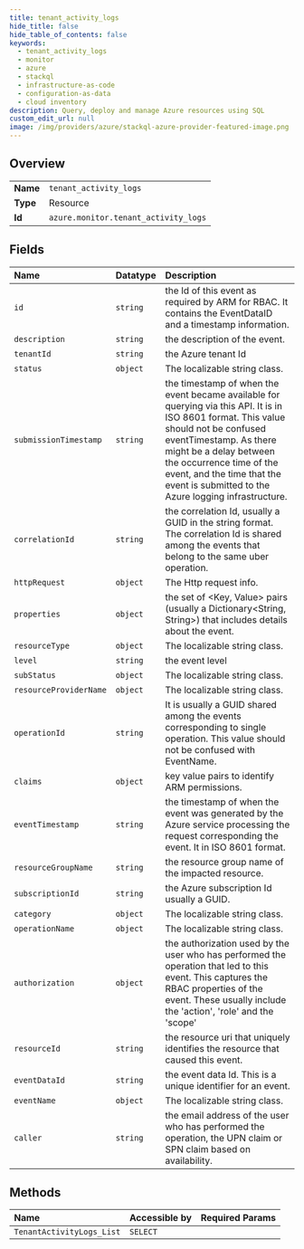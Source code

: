 ```yaml
---
title: tenant_activity_logs
hide_title: false
hide_table_of_contents: false
keywords:
  - tenant_activity_logs
  - monitor
  - azure    
  - stackql
  - infrastructure-as-code
  - configuration-as-data
  - cloud inventory
description: Query, deploy and manage Azure resources using SQL
custom_edit_url: null
image: /img/providers/azure/stackql-azure-provider-featured-image.png
---
```

  
    

## Overview
<table><tbody>
<tr><td><b>Name</b></td><td><code>tenant_activity_logs</code></td></tr>
<tr><td><b>Type</b></td><td>Resource</td></tr>
<tr><td><b>Id</b></td><td><code>azure.monitor.tenant_activity_logs</code></td></tr>
</tbody></table>

## Fields
| Name | Datatype | Description |
|:-----|:---------|:------------|
| `id` | `string` | the Id of this event as required by ARM for RBAC. It contains the EventDataID and a timestamp information. |
| `description` | `string` | the description of the event. |
| `tenantId` | `string` | the Azure tenant Id |
| `status` | `object` | The localizable string class. |
| `submissionTimestamp` | `string` | the timestamp of when the event became available for querying via this API. It is in ISO 8601 format. This value should not be confused eventTimestamp. As there might be a delay between the occurrence time of the event, and the time that the event is submitted to the Azure logging infrastructure. |
| `correlationId` | `string` | the correlation Id, usually a GUID in the string format. The correlation Id is shared among the events that belong to the same uber operation. |
| `httpRequest` | `object` | The Http request info. |
| `properties` | `object` | the set of &lt;Key, Value&gt; pairs (usually a Dictionary&lt;String, String&gt;) that includes details about the event. |
| `resourceType` | `object` | The localizable string class. |
| `level` | `string` | the event level |
| `subStatus` | `object` | The localizable string class. |
| `resourceProviderName` | `object` | The localizable string class. |
| `operationId` | `string` | It is usually a GUID shared among the events corresponding to single operation. This value should not be confused with EventName. |
| `claims` | `object` | key value pairs to identify ARM permissions. |
| `eventTimestamp` | `string` | the timestamp of when the event was generated by the Azure service processing the request corresponding the event. It in ISO 8601 format. |
| `resourceGroupName` | `string` | the resource group name of the impacted resource. |
| `subscriptionId` | `string` | the Azure subscription Id usually a GUID. |
| `category` | `object` | The localizable string class. |
| `operationName` | `object` | The localizable string class. |
| `authorization` | `object` | the authorization used by the user who has performed the operation that led to this event. This captures the RBAC properties of the event. These usually include the 'action', 'role' and the 'scope' |
| `resourceId` | `string` | the resource uri that uniquely identifies the resource that caused this event. |
| `eventDataId` | `string` | the event data Id. This is a unique identifier for an event. |
| `eventName` | `object` | The localizable string class. |
| `caller` | `string` | the email address of the user who has performed the operation, the UPN claim or SPN claim based on availability. |
## Methods
| Name | Accessible by | Required Params |
|:-----|:--------------|:----------------|
| `TenantActivityLogs_List` | `SELECT` |  |
